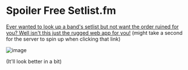 # Spoiler Free Setlist.fm

[Ever wanted to look up a band's setlist but not want the order ruined for you? Well isn't this just the rugged web app for you!](https://spoiler-free-setlists.vercel.app) (might take a second for the server to spin up when clicking that link)

![image](https://github.com/MySupersuit/SpoilerFreeSetlistFM/assets/32645063/17858d59-24f2-4a7d-a386-df769575f23d)

(It'll look better in a bit)
